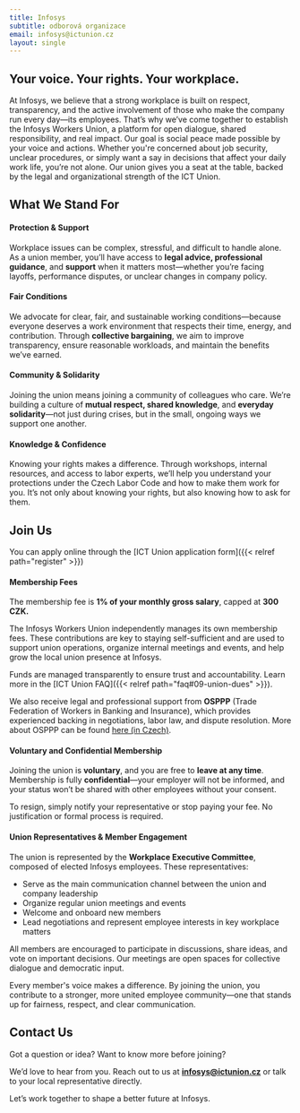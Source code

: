 ```yaml
---
title: Infosys
subtitle: odborová organizace
email: infosys@ictunion.cz
layout: single
---
```

## Your voice. Your rights. Your workplace.
At Infosys, we believe that a strong workplace is built on respect, transparency, and the active involvement of those who make the company run every day—its employees. That’s why we’ve come together to establish the Infosys Workers Union, a platform for open dialogue, shared responsibility, and real impact.
Our goal is social peace made possible by your voice and actions.
Whether you're concerned about job security, unclear procedures, or simply want a say in decisions that affect your daily work life, you’re not alone. Our union gives you a seat at the table, backed by the legal and organizational strength of the ICT Union.

## What We Stand For

#### Protection & Support

Workplace issues can be complex, stressful, and difficult to handle alone. As a union member, you’ll have access to **legal advice, professional guidance**, and **support** when it matters most—whether you’re facing layoffs, performance disputes, or unclear changes in company policy.

#### Fair Conditions

We advocate for clear, fair, and sustainable working conditions—because everyone deserves a work environment that respects their time, energy, and contribution. Through **collective bargaining**, we aim to improve transparency, ensure reasonable workloads, and maintain the benefits we’ve earned.

#### Community & Solidarity

Joining the union means joining a community of colleagues who care. We’re building a culture of **mutual respect, shared knowledge**, and **everyday solidarity**—not just during crises, but in the small, ongoing ways we support one another.

#### Knowledge & Confidence

Knowing your rights makes a difference. Through workshops, internal resources, and access to labor experts, we’ll help you understand your protections under the Czech Labor Code and how to make them work for you. It’s not only about knowing your rights, but also knowing how to ask for them.

## Join Us

You can apply online through the [ICT Union application form]({{< relref path="register" >}})

#### Membership Fees
The membership fee is **1% of your monthly gross salary**, capped at **300 CZK.**

The Infosys Workers Union independently manages its own membership fees. These contributions are key to staying self-sufficient and are used to support union operations, organize internal meetings and events, and help grow the local union presence at Infosys.

Funds are managed transparently to ensure trust and accountability. Learn more in the [ICT Union FAQ]({{< relref path="faq#09-union-dues" >}}).

We also receive legal and professional support from **OSPPP** (Trade Federation of Workers in Banking and Insurance), which provides experienced backing in negotiations, labor law, and dispute resolution. More about OSPPP can be found [here (in Czech)](https://www.osppp.cz/poradenstvi).

#### Voluntary and Confidential Membership

Joining the union is **voluntary**, and you are free to **leave at any time**. Membership is fully **confidential**—your employer will not be informed, and your status won’t be shared with other employees without your consent.

To resign, simply notify your representative or stop paying your fee. No justification or formal process is required.

#### Union Representatives & Member Engagement

The union is represented by the **Workplace Executive Committee**, composed of elected Infosys employees. These representatives:

* Serve as the main communication channel between the union and company leadership
* Organize regular union meetings and events
* Welcome and onboard new members
* Lead negotiations and represent employee interests in key workplace matters

All members are encouraged to participate in discussions, share ideas, and vote on important decisions. Our meetings are open spaces for collective dialogue and democratic input.

Every member's voice makes a difference. By joining the union, you contribute to a stronger, more united employee community—one that stands up for fairness, respect, and clear communication.

## Contact Us

Got a question or idea? Want to know more before joining?

We’d love to hear from you. Reach out to us at **infosys@ictunion.cz** or talk to your local representative directly.

Let’s work together to shape a better future at Infosys.
